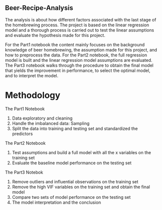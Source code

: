## Beer-Recipe-Analysis
The analysis is about how different factors associated with the last stage of the homebrewing process. The project is based on the linear regression model and a thorough process is carried out to test the linear assumptions and evaluate the hypothesis made for this project.

For the Part1 notebook the content mainly focuses on the background knowledge of beer homebrewing, the assumption made for this project, and how to preprocess the data. For the Part2 notebook, the full regression model is built and the linear regression model assumptions are evaluated. The Part3 notebook walks through the procedure to obtain the final model that yields the improvement in performance, to select the optimal model, and to interpret the model.

# Methodology
The Part1 Notebook
1. Data exploratory and cleaning
2. Handle the imbalanced data: Sampling
3. Split the data into training and testing set and standardized the predictors

The Part2 Notebook
1. Test assumptions and build a full model with all the x variables on the training set
2. Evaluate the baseline model performance on the testing set

The Part3 Notebok
1. Remove outliers and influential observations on the training set
2. Remove the high VIF variables on the training set and obtain the final model
3. Compare two sets of model performance on the testing set
4. The model interpretation and the conclusion
